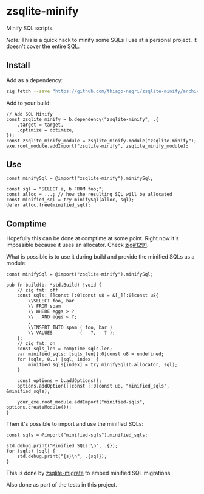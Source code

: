 # zsqlite-minify

Minify SQL scripts.

*Note:* This is a quick hack to minify some SQLs I use at a personal project.  It doesn't cover the entire SQL.


## Install

Add as a dependency:

```sh
zig fetch --save "https://github.com/thiago-negri/zsqlite-minify/archive/refs/heads/master.zip"
```

Add to your build:

```zig
// Add SQL Minify
const zsqlite_minify = b.dependency("zsqlite-minify", .{
    .target = target,
    .optimize = optimize,
});
const zsqlite_minify_module = zsqlite_minify.module("zsqlite-minify");
exe.root_module.addImport("zsqlite-minify", zsqlite_minify_module);
```


## Use

```zig
const minifySql = @import("zsqlite-minify").minifySql;

const sql = "SELECT a, b FROM foo;";
const alloc = ...; // how the resulting SQL will be allocated
const minified_sql = try minifySql(alloc, sql);
defer alloc.free(minified_sql);
```


## Comptime

Hopefully this can be done at comptime at some point.  Right now it's impossible because it uses an allocator.
Check [zig#1291](https://github.com/ziglang/zig/issues/1291).

What is possible is to use it during build and provide the minified SQLs as a module:

```zig
const minifySql = @import("zsqlite-minify").minifySql;

pub fn build(b: *std.Build) !void {
    // zig fmt: off
    const sqls: []const [:0]const u8 = &[_][:0]const u8{
        \\SELECT foo, bar
        \\ FROM spam
        \\ WHERE eggs > ?
        \\   AND eggs < ?;
        ,
        \\INSERT INTO spam ( foo, bar )
        \\ VALUES          (   ?,   ? );
    };
    // zig fmt: on
    const sqls_len = comptime sqls.len;
    var minified_sqls: [sqls_len][:0]const u8 = undefined;
    for (sqls, 0..) |sql, index| {
        minified_sqls[index] = try minifySql(b.allocator, sql);
    }

    const options = b.addOptions();
    options.addOption([]const [:0]const u8, "minified_sqls", &minified_sqls);

    your_exe.root_module.addImport("minified-sqls", options.createModule());
}
```

Then it's possible to import and use the minified SQLs:

```zig
const sqls = @import("minified-sqls").minified_sqls;

std.debug.print("Minified SQLs:\n", .{});
for (sqls) |sql| {
    std.debug.print("{s}\n", .{sql});
}
```

This is done by [zsqlite-migrate](https://github.com/thiago-negri/zsqlite-migrate) to embed minified SQL migrations.

Also done as part of the tests in this project.
